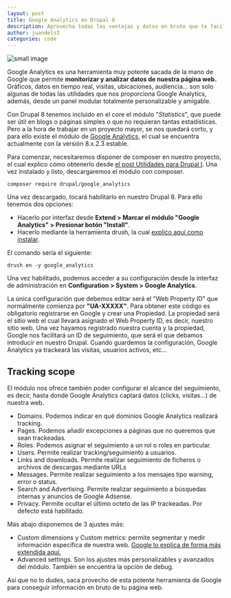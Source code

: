 ```yaml
---
layout: post
title: Google Analytics en Drupal 8
description: Aprovecha todas las ventajas y datos en bruto que te facilita Google Analytics con el módulo para Drupal 8
author: juandels3
categories: code
---
```


![small image]({{site.baseurl}}/images/analytics.png)

Google Analytics es una herramienta muy potente sacada de la mano de Google que permite **monitorizar y analizar datos de nuestra página web.** Gráficos, datos en tiempo real, visitas, ubicaciones, audiencia... son solo algunas de todas las utilidades que nos proporciona Google Analytics, además, desde un panel modular totalmente personalizable y amigable.

Con Drupal 8 tenemos incluido en el core el módulo "*Statistics*", que puede ser útil en blogs o páginas simples o que no requieran tantas estadísticas. Pero a la hora de trabajar en un proyecto mayor, se nos quedará corto, y para ello existe el módulo de [Google Analytics](https://www.drupal.org/project/google_analytics), el cual se encuentra actualmente con la versión 8.x.2.3 estable.

Para comenzar, necesitaremos disponer de composer en nuestro proyecto, el cual explico cómo obtenerlo desde [el post Utilidades para Drupal I](https://juandels3.github.io/utilidades-drupal/). 
Una vez instalado y listo, descargaremos el módulo con composer.

    composer require drupal/google_analytics

Una vez descargado, tocará habilitarlo en nuestro Drupal 8. Para ello tenemos dos opciones:

 - Hacerlo por interfaz desde **Extend > Marcar el módulo "Google Analytics" > Presionar botón "Install"**.
 - Hacerlo mediante la herramienta drush, la cual [explico aquí como instalar](https://juandels3.github.io/utilidades-drupal/).

El comando sería el siguiente:

    drush en -y google_analytics

Una vez habilitado, podemos acceder a su configuración desde la interfaz de administración en **Configuration > System > Google Analytics**.

La única configuración que debemos editar será el "Web Property ID" que normalmente comienza por **"UA-XXXXX"**. Para obtener este código es obligatorio registrarse en Google y crear una Propiedad. La propiedad será el sitio web el cual llevará asignado el Web Property ID, es decir, nuestro sitio web. 
Una vez hayamos registrado nuestra cuenta y la propiedad, Google nos facilitará un ID de seguimiento, que será el que debamos introducir en nuestro Drupal. Cuando guardemos la configuración, Google Analytics ya trackeará las visitas, usuarios activos, etc...

## Tracking scope

El módulo nos ofrece también poder configurar el alcance del seguimiento, es decir, hasta donde Google Analytics captará datos (clicks, visitas...) de nuestra web.

 - Domains. Podemos indicar en qué dominios Google Analytics realizará tracking.
 - Pages. Podemos añadir excepciones a páginas que no queremos que sean trackeadas.
 - Roles. Podemos asignar el seguimiento a un rol o roles en particular.
 - Users. Permite realizar tracking/seguimiento a usuarios.
 - Links and downloads. Permite realizar seguimiento de ficheros o archivos de descargas mediante URLs
 - Messages. Permite realizar seguimiento a los mensajes tipo warning, error o status.
 - Search and Advertising. Permite realizar seguimiento a búsquedas internas y anuncios de Google Adsense.
 - Privacy. Permite ocultar el último octeto de las IP trackeadas. Por defecto está habilitado.

Más abajo disponemos de 3 ajustes más:

 - Custom dimensions y Custom metrics: permite segmentar y medir información específica de nuestra web. [Google lo explica de forma más extendida aquí.](https://developers.google.com/analytics/devguides/collection/analyticsjs/custom-dims-mets)
 - Advanced settings. Son los ajustes más personalizables y avanzados del módulo. También se encuentra la opción de debug.


Así que no lo dudes, saca provecho de esta potente herramienta de Google para conseguir información en bruto de tu página web.
